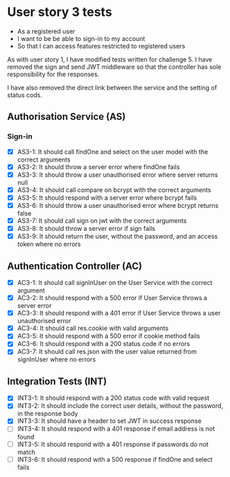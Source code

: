 # User story 3 tests

- As a registered user
- I want to be be able to sign-in to my account
- So that I can access features restricted to registered users

As with user story 1, I have modified tests written for challenge 5. I have removed the sign and send JWT middleware so that the controller has sole responsibility for the responses.

I have also removed the direct link between the service and the setting of status cods.

## Authorisation Service (AS)

### Sign-in

- [x] AS3-1: It should call findOne and select on the user model with the correct arguments
- [x] AS3-2: It should throw a server error where findOne fails
- [x] AS3-3: It should throw a user unauthorised error where server returns null
- [x] AS3-4: It should call compare on bcrypt with the correct arguments
- [x] AS3-5: It should respond with a server error where bcrypt fails
- [x] AS3-6: It should throw a user unauthorised error where bcrypt returns false
- [x] AS3-7: It should call sign on jwt with the correct arguments
- [x] AS3-8: It should throw a server error if sign fails
- [x] AS3-9: It should return the user, without the password, and an access token where no errors

## Authentication Controller (AC)

- [x] AC3-1: It should call signInUser on the User Service with the correct argument
- [x] AC3-2: It should respond with a 500 error if User Service throws a server error
- [x] AC3-3: It should respond with a 401 error if User Service throws a user unauthorised error
- [x] AC3-4: It should call res.cookie with valid arguments
- [x] AC3-5: It should respond with a 500 error if cookie method fails
- [x] AC3-6: It should respond with a 200 status code if no errors
- [x] AC3-7: It should call res.json with the user value returned from signInUser where no errors

## Integration Tests (INT)

- [x] INT3-1: It should respond with a 200 status code with valid request
- [x] INT3-2: It should include the correct user details, without the password, in the response body
- [x] INT3-3: It should have a header to set JWT in success response
- [ ] INT3-4: It should respond with a 401 response if email address is not found
- [ ] INT3-5: It should respond with a 401 response if passwords do not match
- [ ] INT3-6: It should respond with a 500 response if findOne and select fails
